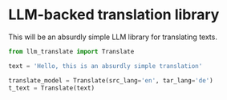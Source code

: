 # LLM-backed translation library

This will be an absurdly simple LLM library for translating texts. 

```python
from llm_translate import Translate

text = 'Hello, this is an absurdly simple translation'

translate_model = Translate(src_lang='en', tar_lang='de')
t_text = Translate(text)
```


